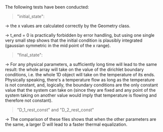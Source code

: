 The following tests have been conducted:

> "initial_state":

$\rightarrow$ the x values are calculated correctly by the Geometry class.

$\rightarrow$ t\_end = 0 is practically forbidden by error handling, but using one single very small step shows that the initial condition is plausibly integrated (gaussian symmetric in the mid point of the x range). 

> "final_state":

$\rightarrow$ For any physical parameters, a sufficiently long time will lead to the same result: the whole array will take on the value of the dirichlet boundary conditions, i.e. the whole 1D object will take on the temperature of its ends. Physically speaking, there's a temperature flow as long as the temperature is not constant, and, logically, the boundary conditions are the only constant value that the system can take on (since they are fixed and any point of the system taking on another value would imply that temperature is flowing and therefore not constant).

> "D_1_rest_const" and "D_2_rest_const"

$\rightarrow$ The comparison of these files shows that when the other parameters are the same, a larger D will lead to a faster thermal equalization.
